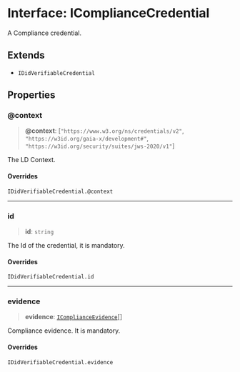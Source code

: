 # Interface: IComplianceCredential

A Compliance credential.

## Extends

- `IDidVerifiableCredential`

## Properties

### @context

> **@context**: \[`"https://www.w3.org/ns/credentials/v2"`, `"https://w3id.org/gaia-x/development#"`, `"https://w3id.org/security/suites/jws-2020/v1"`\]

The LD Context.

#### Overrides

`IDidVerifiableCredential.@context`

***

### id

> **id**: `string`

The Id of the credential, it is mandatory.

#### Overrides

`IDidVerifiableCredential.id`

***

### evidence

> **evidence**: [`IComplianceEvidence`](IComplianceEvidence.md)[]

Compliance evidence. It is mandatory.

#### Overrides

`IDidVerifiableCredential.evidence`

